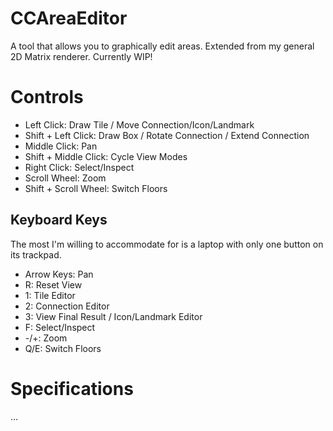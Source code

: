 # CCAreaEditor
A tool that allows you to graphically edit areas. Extended from my general 2D Matrix renderer. Currently WIP!

# Controls
- Left Click: Draw Tile / Move Connection/Icon/Landmark
- Shift + Left Click: Draw Box / Rotate Connection / Extend Connection
- Middle Click: Pan
- Shift + Middle Click: Cycle View Modes
- Right Click: Select/Inspect
- Scroll Wheel: Zoom
- Shift + Scroll Wheel: Switch Floors

## Keyboard Keys
The most I'm willing to accommodate for is a laptop with only one button on its trackpad.
- Arrow Keys: Pan
- R: Reset View
- 1: Tile Editor
- 2: Connection Editor
- 3: View Final Result / Icon/Landmark Editor
- F: Select/Inspect
- -/+: Zoom
- Q/E: Switch Floors

# Specifications
...